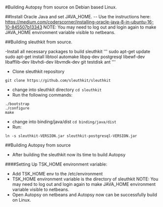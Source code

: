 #Building Autopsy from source on Debian based Linux.

##Install Oracle Java and set JAVA_HOME.
-- Use the instructions here: https://medium.com/coderscorner/installing-oracle-java-8-in-ubuntu-16-10-845507b13343
          NOTE: You may need to log out and login again to make JAVA_HOME environment variable visible to netbeans.

##Building sleuthkit from source.

-Install all necessary packages to build sleuthkit
'''
sudo apt-get update
sudo apt-get install libtool automake libpq-dev postgresql libewf-dev libafflib-dev libvhdi-dev libvmdk-dev git testdisk ant
'''
- Clone sleuthkit repository 
```
git clone https://github.com/sleuthkit/sleuthkit
```
- change into sleuthkit directory ```cd sleuthkit```
- Run the following commands:
```
./bootstrap
./configure
make
```
- change into binding/java/dist ```cd binding/java/dist```
- Run:
```
ln -s sleuthkit-VERSION.jar sleuthkit-postgresql-VERSION.jar
```
##Building Autopsy from source

- After building the sleuthkit now its time to build Autopsy

####Setting Up TSK_HOME environment variable:
- Add TSK_HOME env to the /etc/environment
- TSK_HOME environment variable is the directory of sleuthkit
     NOTE: You may need to log out and login again to make JAVA_HOME environment variable visible to netbeans.
- Open Autopsy on netbeans and Autopsy now can be successfully build on Linux.
